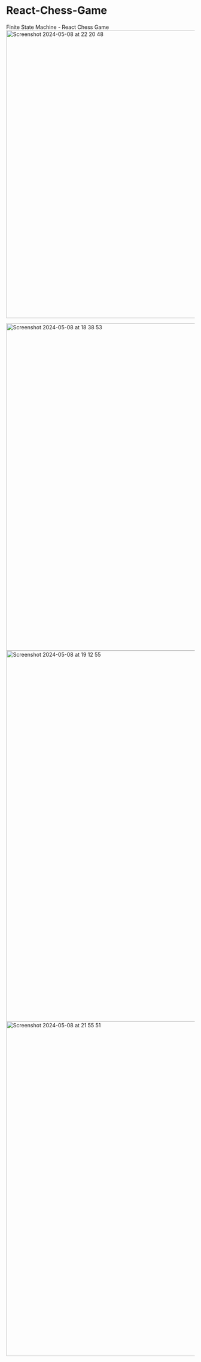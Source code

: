 # React-Chess-Game
Finite State Machine - React Chess Game<img width="768" alt="Screenshot 2024-05-08 at 22 20 48" src="https://github.com/BiancaVVV/React-Chess-Game/assets/63341026/b7d5fe15-00d3-4ed4-82fa-de7359658a28">


<img width="873" alt="Screenshot 2024-05-08 at 18 38 53" src="https://github.com/BiancaVVV/React-Chess-Game/assets/63341026/785af356-28dc-40d0-a472-257ea239a2de">


<img width="989" alt="Screenshot 2024-05-08 at 19 12 55" src="https://github.com/BiancaVVV/React-Chess-Game/assets/63341026/9a7961e8-b54d-4e79-bc09-a3e0ddfb37a0">
<img width="893" alt="Screenshot 2024-05-08 at 21 55 51" src="https://github.com/BiancaVVV/React-Chess-Game/assets/63341026/e89f0f55-5f12-4f9a-bdbd-ba15cb043ddc">
